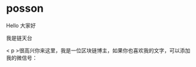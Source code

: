 # posson

<p>Hello 大家好</p>
<p>我是链天台 </p>
< p >很高兴你来这里，我是一位区块链博主，如果你也喜欢我的文字，可以添加我的微信号：</ z337535636p
